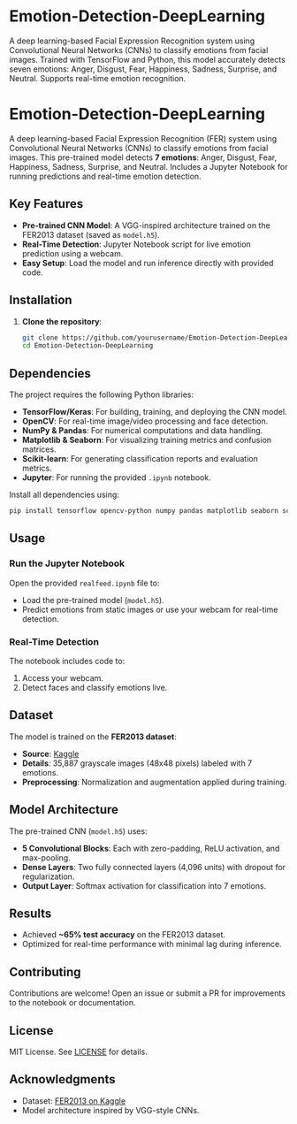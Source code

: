 # Emotion-Detection-DeepLearning
A deep learning-based Facial Expression Recognition system using Convolutional Neural Networks (CNNs) to classify emotions from facial images. Trained with TensorFlow and Python, this model accurately detects seven emotions: Anger, Disgust, Fear, Happiness, Sadness, Surprise, and Neutral. Supports real-time emotion recognition. 

# Emotion-Detection-DeepLearning

A deep learning-based Facial Expression Recognition (FER) system using Convolutional Neural Networks (CNNs) to classify emotions from facial images. This pre-trained model detects **7 emotions**: Anger, Disgust, Fear, Happiness, Sadness, Surprise, and Neutral. Includes a Jupyter Notebook for running predictions and real-time emotion detection.


## Key Features
- **Pre-trained CNN Model**: A VGG-inspired architecture trained on the FER2013 dataset (saved as `model.h5`).
- **Real-Time Detection**: Jupyter Notebook script for live emotion prediction using a webcam.
- **Easy Setup**: Load the model and run inference directly with provided code.


## Installation
1. **Clone the repository**:
   ```bash
   git clone https://github.com/yourusername/Emotion-Detection-DeepLearning.git
   cd Emotion-Detection-DeepLearning
   ```
## Dependencies
The project requires the following Python libraries:
- **TensorFlow/Keras**: For building, training, and deploying the CNN model.
- **OpenCV**: For real-time image/video processing and face detection.
- **NumPy & Pandas**: For numerical computations and data handling.
- **Matplotlib & Seaborn**: For visualizing training metrics and confusion matrices.
- **Scikit-learn**: For generating classification reports and evaluation metrics.
- **Jupyter**: For running the provided `.ipynb` notebook.

Install all dependencies using:
```bash
pip install tensorflow opencv-python numpy pandas matplotlib seaborn scikit-learn jupyter
```

## Usage
### Run the Jupyter Notebook
Open the provided `realfeed.ipynb` file to:
   - Load the pre-trained model (`model.h5`).
   - Predict emotions from static images or use your webcam for real-time detection.

### Real-Time Detection
The notebook includes code to:
1. Access your webcam.
2. Detect faces and classify emotions live.

## Dataset
The model is trained on the **FER2013 dataset**:
- **Source**: [Kaggle](https://www.kaggle.com/datasets/msambare/fer2013)
- **Details**: 35,887 grayscale images (48x48 pixels) labeled with 7 emotions.
- **Preprocessing**: Normalization and augmentation applied during training.

## Model Architecture
The pre-trained CNN (`model.h5`) uses:
- **5 Convolutional Blocks**: Each with zero-padding, ReLU activation, and max-pooling.
- **Dense Layers**: Two fully connected layers (4,096 units) with dropout for regularization.
- **Output Layer**: Softmax activation for classification into 7 emotions.

## Results
- Achieved **~65% test accuracy** on the FER2013 dataset.
- Optimized for real-time performance with minimal lag during inference.

## Contributing
Contributions are welcome! Open an issue or submit a PR for improvements to the notebook or documentation.

## License
MIT License. See [LICENSE](LICENSE) for details.

## Acknowledgments
- Dataset: [FER2013 on Kaggle](https://www.kaggle.com/datasets/msambare/fer2013)
- Model architecture inspired by VGG-style CNNs.
